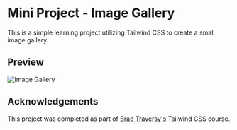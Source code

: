 
# Mini Project - Image Gallery


This is a simple learning project utilizing Tailwind CSS to create a small image gallery.



## Preview

![Image Gallery](https://dj-project-previews.s3.amazonaws.com/image-gallery-tailwind.png)


## Acknowledgements

This project was completed as part of [Brad Traversy's](https://github.com/bradtraversy) Tailwind CSS course. 


